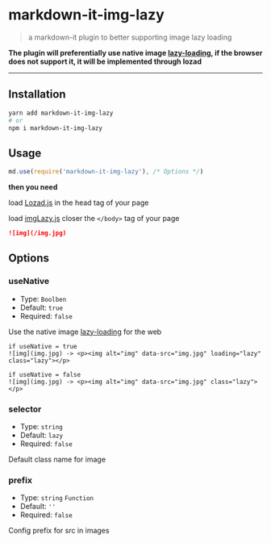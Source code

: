 # markdown-it-img-lazy

> a markdown-it plugin to better supporting image lazy loading

**The plugin will preferentially use native image [lazy-loading](https://caniuse.com/#feat=loading-lazy-attr), if the browser does not support it, it will be implemented through lozad**

---

## Installation

``` sh
yarn add markdown-it-img-lazy
# or
npm i markdown-it-img-lazy
```

## Usage

``` js
md.use(require('markdown-it-img-lazy'), /* Options */)
```
**then you need**

load [Lozad.js](https://github.com/ApoorvSaxena/lozad.js) in the head tag of your page

load [imgLazy.js](https://github.com/tolking/markdown-it-img-lazy/blob/master/imgLazy.js) closer the `</body>` tag of your page

``` md
![img](/img.jpg)
```

## Options

### useNative
- Type: `Boolben`
- Default: `true`
- Required: `false`

Use the native image [lazy-loading](https://caniuse.com/#feat=loading-lazy-attr) for the web

```
if useNative = true
![img](img.jpg) -> <p><img alt="img" data-src="img.jpg" loading="lazy" class="lazy"></p>

if useNative = false
![img](img.jpg) -> <p><img alt="img" data-src="img.jpg" class="lazy"></p>
```

### selector
- Type: `string`
- Default: `lazy`
- Required: `false`

Default class name for image

### prefix
- Type: `string` `Function`
- Default: `''`
- Required: `false`

Config prefix for src in images
